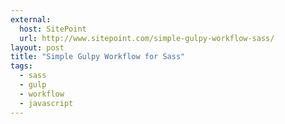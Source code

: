 ```yaml
---
external:
  host: SitePoint
  url: http://www.sitepoint.com/simple-gulpy-workflow-sass/
layout: post
title: "Simple Gulpy Workflow for Sass"
tags: 
  - sass
  - gulp
  - workflow
  - javascript
---
```

